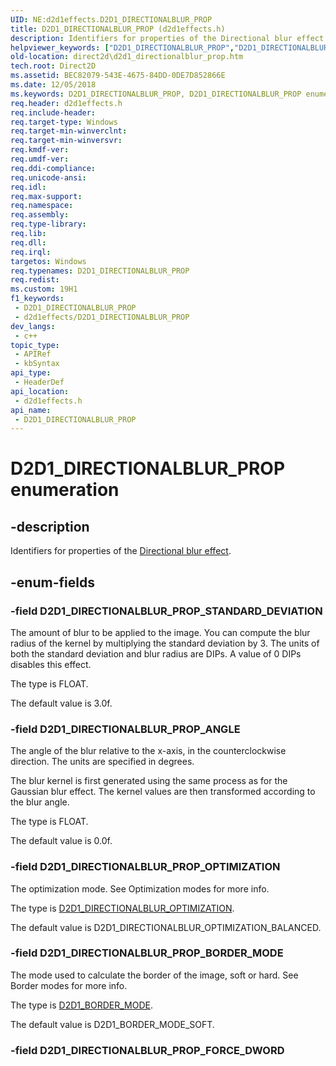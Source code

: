 ```yaml
---
UID: NE:d2d1effects.D2D1_DIRECTIONALBLUR_PROP
title: D2D1_DIRECTIONALBLUR_PROP (d2d1effects.h)
description: Identifiers for properties of the Directional blur effect.
helpviewer_keywords: ["D2D1_DIRECTIONALBLUR_PROP","D2D1_DIRECTIONALBLUR_PROP enumeration [Direct2D]","D2D1_DIRECTIONALBLUR_PROP_ANGLE","D2D1_DIRECTIONALBLUR_PROP_BORDER_MODE","D2D1_DIRECTIONALBLUR_PROP_OPTIMIZATION","D2D1_DIRECTIONALBLUR_PROP_STANDARD_DEVIATION","d2d1effects/D2D1_DIRECTIONALBLUR_PROP","d2d1effects/D2D1_DIRECTIONALBLUR_PROP_ANGLE","d2d1effects/D2D1_DIRECTIONALBLUR_PROP_BORDER_MODE","d2d1effects/D2D1_DIRECTIONALBLUR_PROP_OPTIMIZATION","d2d1effects/D2D1_DIRECTIONALBLUR_PROP_STANDARD_DEVIATION","direct2d.d2d1_directionalblur_prop"]
old-location: direct2d\d2d1_directionalblur_prop.htm
tech.root: Direct2D
ms.assetid: BEC82079-543E-4675-84DD-0DE7D852866E
ms.date: 12/05/2018
ms.keywords: D2D1_DIRECTIONALBLUR_PROP, D2D1_DIRECTIONALBLUR_PROP enumeration [Direct2D], D2D1_DIRECTIONALBLUR_PROP_ANGLE, D2D1_DIRECTIONALBLUR_PROP_BORDER_MODE, D2D1_DIRECTIONALBLUR_PROP_OPTIMIZATION, D2D1_DIRECTIONALBLUR_PROP_STANDARD_DEVIATION, d2d1effects/D2D1_DIRECTIONALBLUR_PROP, d2d1effects/D2D1_DIRECTIONALBLUR_PROP_ANGLE, d2d1effects/D2D1_DIRECTIONALBLUR_PROP_BORDER_MODE, d2d1effects/D2D1_DIRECTIONALBLUR_PROP_OPTIMIZATION, d2d1effects/D2D1_DIRECTIONALBLUR_PROP_STANDARD_DEVIATION, direct2d.d2d1_directionalblur_prop
req.header: d2d1effects.h
req.include-header: 
req.target-type: Windows
req.target-min-winverclnt: 
req.target-min-winversvr: 
req.kmdf-ver: 
req.umdf-ver: 
req.ddi-compliance: 
req.unicode-ansi: 
req.idl: 
req.max-support: 
req.namespace: 
req.assembly: 
req.type-library: 
req.lib: 
req.dll: 
req.irql: 
targetos: Windows
req.typenames: D2D1_DIRECTIONALBLUR_PROP
req.redist: 
ms.custom: 19H1
f1_keywords:
 - D2D1_DIRECTIONALBLUR_PROP
 - d2d1effects/D2D1_DIRECTIONALBLUR_PROP
dev_langs:
 - c++
topic_type:
 - APIRef
 - kbSyntax
api_type:
 - HeaderDef
api_location:
 - d2d1effects.h
api_name:
 - D2D1_DIRECTIONALBLUR_PROP
---
```


# D2D1_DIRECTIONALBLUR_PROP enumeration


## -description

Identifiers for properties of the <a href="/windows/desktop/Direct2D/directional-blur">Directional blur effect</a>.

## -enum-fields

### -field D2D1_DIRECTIONALBLUR_PROP_STANDARD_DEVIATION

The amount of blur to be applied to the image. You can compute the blur radius of the kernel by multiplying the standard deviation by 3. 
          The units of both the standard deviation and blur radius are DIPs. A value of 0 DIPs disables this effect. 
          

The type is FLOAT.

The default value is 3.0f.

### -field D2D1_DIRECTIONALBLUR_PROP_ANGLE

The angle of the blur relative to the x-axis, in the counterclockwise direction. The units are specified in degrees.
          

The blur kernel is first generated using the same process as for the Gaussian blur effect. The kernel values are then transformed according to the blur angle.

The type is FLOAT.

The default value is 0.0f.

### -field D2D1_DIRECTIONALBLUR_PROP_OPTIMIZATION

The optimization mode. See Optimization modes for more info.
          

The type is <a href="/windows/desktop/api/d2d1effects/ne-d2d1effects-d2d1_directionalblur_optimization">D2D1_DIRECTIONALBLUR_OPTIMIZATION</a>.

The default value is D2D1_DIRECTIONALBLUR_OPTIMIZATION_BALANCED.

### -field D2D1_DIRECTIONALBLUR_PROP_BORDER_MODE

The mode used to calculate the border of the image, soft or hard. See Border modes for more info.
          

The type is <a href="/windows/desktop/api/d2d1effects/ne-d2d1effects-d2d1_border_mode">D2D1_BORDER_MODE</a>.

The default value is D2D1_BORDER_MODE_SOFT.

### -field D2D1_DIRECTIONALBLUR_PROP_FORCE_DWORD